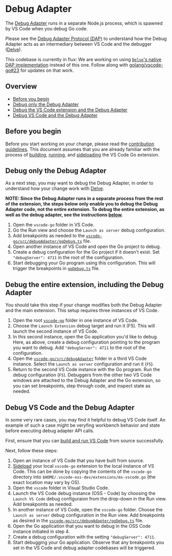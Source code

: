 # Debug Adapter

The [Debug Adapter](../src/debugAdapter) runs in a separate Node.js process, which is spawned by VS Code when you debug Go code.

Please see the [Debug Adapter Protocol (DAP)](https://microsoft.github.io/debug-adapter-protocol/) to understand how the Debug Adapter acts as an intermediary between VS Code and the debugger ([Delve](https://github.com/go-delve/delve)).

This codebase is currently in flux: We are working on using [`Delve`'s native DAP implementation](https://github.com/go-delve/delve/tree/master/service/dap) instead of this one. Follow along with [golang/vscode-go#23](https://github.com/golang/vscode-go/issues/23) for updates on that work.

## Overview

* [Before you begin](#before-you-begin)
* [Debug only the Debug Adapter](#debug-only-the-debug-adapter)
* [Debug the VS Code extension and the Debug Adapter](#debug-the-entire-extension-including-the-debug-adapter)
* [Debug VS Code and the Debug Adapter](#debug-vs-code-and-the-debug-adapter)

## Before you begin

Before you start working on your change, please read the [contribution guidelines](contributing.md). This document assumes that you are already familiar with the process of [building](contributing.md#setup), [running](contributing.md#run), and [sideloading](contributing.md#sideload) the VS Code Go extension.

## Debug only the Debug Adapter

As a next step, you may want to debug the Debug Adapter, in order to understand how your change work with [Delve](tools.md#delve).

**NOTE: Since the Debug Adapter runs in a separate process from the rest of the extension, the steps below only enable you to debug the Debug Adapter code, not the entire extension. To debug the entire extension, as well as the debug adapter, see the instructions [below](#debug-the-entire-extension).**

1. Open the `vscode-go` folder in VS Code.
2. Go the Run view and choose the `Launch as server` debug configuration.
3. Add breakpoints as needed to the [`vscode-go/src/debugAdapter/goDebug.ts`](../src/debugAdapter/goDebug.ts) file.
4. Open another instance of VS Code and open the Go project to debug.
5. Create a debug configuration for the Go project if it doesn't exist. Set `"debugServer": 4711` in the root of the configuration.
6. Start debugging your Go program using this configuration. This will trigger the breakpoints in [`goDebug.ts`](../src/debugAdapter/goDebug.ts) file.

## Debug the entire extension, including the Debug Adapter

You should take this step if your change modifies both the Debug Adapter and the main extension. This setup requires three instances of VS Code.

1. Open the root [`vscode-go`](../) folder in one instance of VS Code.
2. Choose the `Launch Extension` debug target and run it (F5). This will launch the second instance of VS Code.
3. In this second instance, open the Go application you'd like to debug. Here, as above, create a debug configuration pointing to the program you want to debug. Add `"debugServer": 4711` to the root of the configuration.
4. Open the [`vscode-go/src/debugAdapter`](../src/debugAdapter) folder in a third VS Code instance. Select the `Launch as server` configuration and run it (`F5`).
5. Return to the second VS Code instance with the Go program. Run the debug configuration (`F5`). Debuggers from the other two VS Code windows are attached to the Debug Adapter and the Go extension, so you can set breakpoints, step through code, and inspect state as needed.

## Debug VS Code and the Debug Adapter

In some very rare cases, you may find it helpful to debug VS Code itself. An example of such a case might be veryfing workbench behavior and state before executing debug adapter API calls.

First, ensure that you can [build and run VS Code](https://github.com/Microsoft/vscode/wiki/How-to-Contribute#build-and-run) from source successfully.

Next, follow these steps:

1. Open an instance of VS Code that you have built from source.
2. [Sideload](contributing.md#sideload) your local `vscode-go` extension to the local instance of VS Code. This can be done by copying the contents of the `vscode-go` directory into `$HOME/.vscode-oss-dev/extensions/ms-vscode.go` (the exact location may vary by OS).
3. Open the `vscode` folder in Visual Studio Code.
4. Launch the VS Code debug instance (OSS - Code) by choosing the `Launch VS Code` debug configuraion from the drop-down in the Run view. Add breakpoints as needed.
5. In another instance of VS Code, open the `vscode-go` folder. Choose the `Launch as server` debug configuration in the Run view. Add breakpoints as desired in the [`vscode-go/src/debugAdapter/goDebug.ts`](../src/debugAdapter/goDebug.ts) file.
6. Open the Go application that you want to debug in the OSS Code instance initiated in step 4.
7. Create a debug configuration with the setting `"debugServer": 4711`.
8. Start debugging your Go application. Observe that any breakpoints you set in the VS Code and debug adapter codebases will be triggered.
